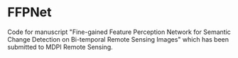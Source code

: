 # FFPNet
Code for manuscript "Fine-gained Feature Perception Network for Semantic Change Detection on Bi-temporal Remote Sensing Images" which has been submitted to MDPI Remote Sensing.
